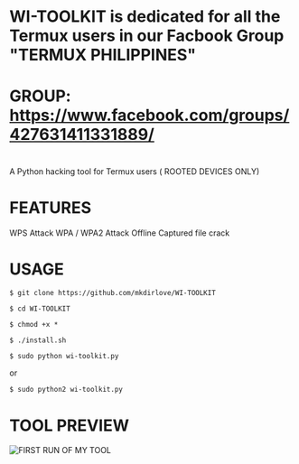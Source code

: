 # WI-TOOLKIT is dedicated for all the Termux users in our Facbook Group "TERMUX PHILIPPINES"
# GROUP: https://www.facebook.com/groups/427631411331889/
#
A Python hacking tool for Termux users ( ROOTED DEVICES ONLY)

# FEATURES

WPS Attack
WPA / WPA2 Attack
Offline Captured file crack

# USAGE

`$ git clone https://github.com/mkdirlove/WI-TOOLKIT`

`$ cd WI-TOOLKIT`

`$ chmod +x *`

`$ ./install.sh`

`$ sudo python wi-toolkit.py`

or

`$ sudo python2 wi-toolkit.py`


# TOOL PREVIEW
![FIRST RUN OF MY TOOL](https://github.com/mkdirlove/WI-TOOLKIT/blob/master/1.png)
